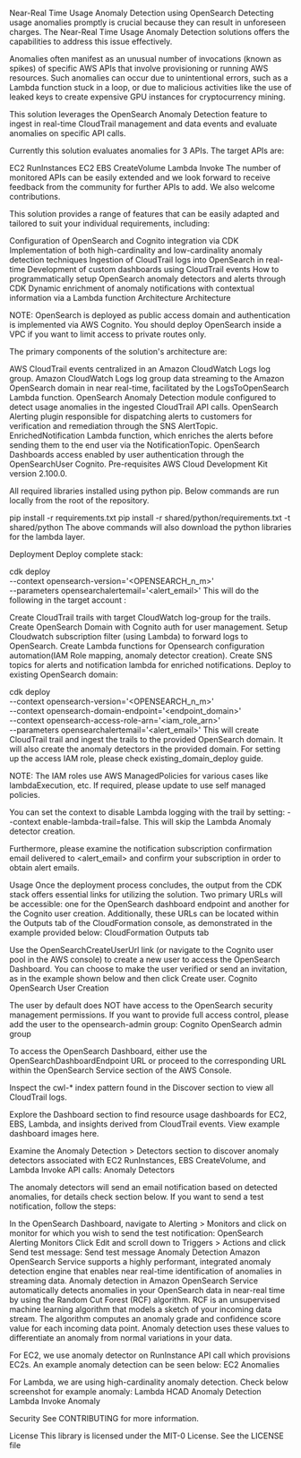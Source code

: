 Near-Real Time Usage Anomaly Detection using OpenSearch
Detecting usage anomalies promptly is crucial because they can result in unforeseen charges. The Near-Real Time Usage Anomaly Detection solutions offers the capabilities to address this issue effectively.

Anomalies often manifest as an unusual number of invocations (known as spikes) of specific AWS APIs that involve provisioning or running AWS resources. Such anomalies can occur due to unintentional errors, such as a Lambda function stuck in a loop, or due to malicious activities like the use of leaked keys to create expensive GPU instances for cryptocurrency mining.

This solution leverages the OpenSearch Anomaly Detection feature to ingest in real-time CloudTrail management and data events and evaluate anomalies on specific API calls.

Currently this solution evaluates anomalies for 3 APIs. The target APIs are:

EC2 RunInstances
EC2 EBS CreateVolume
Lambda Invoke
The number of monitored APIs can be easily extended and we look forward to receive feedback from the community for further APIs to add. We also welcome contributions.

This solution provides a range of features that can be easily adapted and tailored to suit your individual requirements, including:

Configuration of OpenSearch and Cognito integration via CDK
Implementation of both high-cardinality and low-cardinality anomaly detection techniques
Ingestion of CloudTrail logs into OpenSearch in real-time
Development of custom dashboards using CloudTrail events
How to programmatically setup OpenSearch anomaly detectors and alerts through CDK
Dynamic enrichment of anomaly notifications with contextual information via a Lambda function
Architecture
Architecture

NOTE: OpenSearch is deployed as public access domain and authentication is implemented via AWS Cognito. You should deploy OpenSearch inside a VPC if you want to limit access to private routes only.

The primary components of the solution's architecture are:

AWS CloudTrail events centralized in an Amazon CloudWatch Logs log group.
Amazon CloudWatch Logs log group data streaming to the Amazon OpenSearch domain in near real-time, facilitated by the LogsToOpenSearch Lambda function.
OpenSearch Anomaly Detection module configured to detect usage anomalies in the ingested CloudTrail API calls.
OpenSearch Alerting plugin responsible for dispatching alerts to customers for verification and remediation through the SNS AlertTopic.
EnrichedNotification Lambda function, which enriches the alerts before sending them to the end user via the NotificationTopic.
OpenSearch Dashboards access enabled by user authentication through the OpenSearchUser Cognito.
Pre-requisites
AWS Cloud Development Kit version 2.100.0.

All required libraries installed using python pip. Below commands are run locally from the root of the repository.

pip install -r requirements.txt
pip install -r shared/python/requirements.txt -t shared/python 
The above commands will also download the python libraries for the lambda layer.

Deployment
Deploy complete stack:

cdk deploy \
--context opensearch-version='<OPENSEARCH_n_m>' \
--parameters opensearchalertemail='<alert_email>'
This will do the following in the target account :

Create CloudTrail trails with target CloudWatch log-group for the trails.
Create OpenSearch Domain with Cognito auth for user management.
Setup Cloudwatch subscription filter (using Lambda) to forward logs to OpenSearch.
Create Lambda functions for Opensearch configuration automation(IAM Role mapping, anomaly detector creation).
Create SNS topics for alerts and notification lambda for enriched notifications.
Deploy to existing OpenSearch domain:

cdk deploy \
--context opensearch-version='<OPENSEARCH_n_m>' \
--context opensearch-domain-endpoint='<endpoint_domain>' \
--context opensearch-access-role-arn='<iam_role_arn>' \
--parameters opensearchalertemail='<alert_email>'
This will create CloudTrail trail and ingest the trails to the provided OpenSearch domain. It will also create the anomaly detectors in the provided domain.
For setting up the access IAM role, please check existing_domain_deploy guide.

NOTE: The IAM roles use AWS ManagedPolicies for various cases like lambdaExecution, etc. If required, please update to use self managed policies.

You can set the context to disable Lambda logging with the trail by setting: --context enable-lambda-trail=false. This will skip the Lambda Anomaly detector creation.

Furthermore, please examine the notification subscription confirmation email delivered to <alert_email> and confirm your subscription in order to obtain alert emails.

Usage
Once the deployment process concludes, the output from the CDK stack offers essential links for utilizing the solution.
Two primary URLs will be accessible: one for the OpenSearch dashboard endpoint and another for the Cognito user creation. Additionally, these URLs can be located within the Outputs tab of the CloudFormation console, as demonstrated in the example provided below: CloudFormation Outputs tab

Use the OpenSearchCreateUserUrl link (or navigate to the Cognito user pool in the AWS console) to create a new user to access the OpenSearch Dashboard. You can choose to make the user verified or send an invitation, as in the example shown below and then click Create user. Cognito OpenSearch User Creation

The user by default does NOT have access to the OpenSearch security management permissions. If you want to provide full access control, please add the user to the opensearch-admin group:
Cognito OpenSearch admin group

To access the OpenSearch Dashboard, either use the OpenSearchDashboardEndpoint URL or proceed to the corresponding URL within the OpenSearch Service section of the AWS Console.

Inspect the cwl-* index pattern found in the Discover section to view all CloudTrail logs.

Explore the Dashboard section to find resource usage dashboards for EC2, EBS, Lambda, and insights derived from CloudTrail events. View example dashboard images here.

Examine the Anomaly Detection > Detectors section to discover anomaly detectors associated with EC2 RunInstances, EBS CreateVolume, and Lambda Invoke API calls:
Anomaly Detectors

The anomaly detectors will send an email notification based on detected anomalies, for details check section below.
If you want to send a test notification, follow the steps:

In the OpenSearch Dashboard, navigate to Alerting > Monitors and click on monitor for which you wish to send the test notification:
OpenSearch Alerting Monitors
Click Edit and scroll down to Triggers > Actions and click Send test message:
Send test message
Anomaly Detection
Amazon OpenSearch Service supports a highly performant, integrated anomaly detection engine that enables near real-time identification of anomalies in streaming data. Anomaly detection in Amazon OpenSearch Service automatically detects anomalies in your OpenSearch data in near-real time by using the Random Cut Forest (RCF) algorithm. RCF is an unsupervised machine learning algorithm that models a sketch of your incoming data stream. The algorithm computes an anomaly grade and confidence score value for each incoming data point. Anomaly detection uses these values to differentiate an anomaly from normal variations in your data.

For EC2, we use anomaly detector on RunInstance API call which provisions EC2s. An example anomaly detection can be seen below:
EC2 Anomalies

For Lambda, we are using high-cardinality anomaly detection.
Check below screenshot for example anomaly:
Lambda HCAD Anomaly Detection
Lambda Invoke Anomaly

Security
See CONTRIBUTING for more information.

License
This library is licensed under the MIT-0 License. See the LICENSE file
